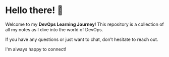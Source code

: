 # Hello there! 👋

Welcome to my **DevOps Learning Journey**! This repository is a collection of all my notes as I dive into the world of DevOps.


If you have any questions or just want to chat, don’t hesitate to reach out.

I'm always happy to connect!
